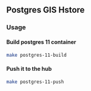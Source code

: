## Postgres GIS Hstore

### Usage

#### Build postgres 11 container
```bash
make postgres-11-build
```

#### Push it to the hub
```bash
make postgres-11-push
```
